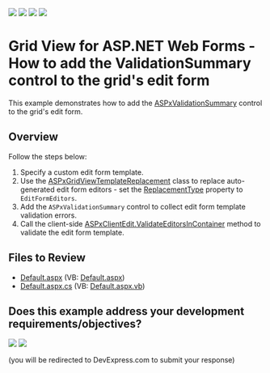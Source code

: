 <!-- default badges list -->
![](https://img.shields.io/endpoint?url=https://codecentral.devexpress.com/api/v1/VersionRange/128537681/15.1.3%2B)
[![](https://img.shields.io/badge/Open_in_DevExpress_Support_Center-FF7200?style=flat-square&logo=DevExpress&logoColor=white)](https://supportcenter.devexpress.com/ticket/details/E3982)
[![](https://img.shields.io/badge/📖_How_to_use_DevExpress_Examples-e9f6fc?style=flat-square)](https://docs.devexpress.com/GeneralInformation/403183)
[![](https://img.shields.io/badge/💬_Leave_Feedback-feecdd?style=flat-square)](#does-this-example-address-your-development-requirementsobjectives)
<!-- default badges end -->
# Grid View for ASP.NET Web Forms - How to add the ValidationSummary control to the grid's edit form 

This example demonstrates how to add the [ASPxValidationSummary](https://docs.devexpress.com/AspNet/DevExpress.Web.ASPxValidationSummary) control to the grid's edit form.

## Overview

Follow the steps below:

1. Specify a custom edit form template.
2. Use the [ASPxGridViewTemplateReplacement](https://docs.devexpress.com/AspNet/DevExpress.Web.ASPxGridViewTemplateReplacement) class to replace auto-generated edit form editors - set the [ReplacementType](https://docs.devexpress.com/AspNet/DevExpress.Web.ASPxGridViewTemplateReplacement.ReplacementType) property to `EditFormEditors`.
3. Add the `ASPxValidationSummary` control to collect edit form template validation errors.
4. Call the client-side [ASPxClientEdit.ValidateEditorsInContainer](https://docs.devexpress.com/AspNet/js-ASPxClientEdit.ValidateEditorsInContainer.static(container)) method to validate the edit form template.

## Files to Review

* [Default.aspx](./CS/WebSite/Default.aspx) (VB: [Default.aspx](./VB/WebSite/Default.aspx))
* [Default.aspx.cs](./CS/WebSite/Default.aspx.cs) (VB: [Default.aspx.vb](./VB/WebSite/Default.aspx.vb))

<!-- feedback -->
## Does this example address your development requirements/objectives?

[<img src="https://www.devexpress.com/support/examples/i/yes-button.svg"/>](https://www.devexpress.com/support/examples/survey.xml?utm_source=github&utm_campaign=asp-net-web-forms-grid-add-validation-summary-to-edit-form&~~~was_helpful=yes) [<img src="https://www.devexpress.com/support/examples/i/no-button.svg"/>](https://www.devexpress.com/support/examples/survey.xml?utm_source=github&utm_campaign=asp-net-web-forms-grid-add-validation-summary-to-edit-form&~~~was_helpful=no)

(you will be redirected to DevExpress.com to submit your response)
<!-- feedback end -->
